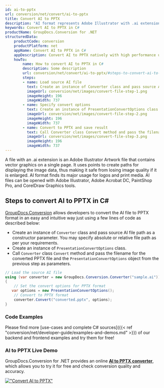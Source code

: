 ```yaml
---
id: ai-to-pptx
url: conversion/net/convert/ai-to-pptx
title: Convert AI to PPTX
description: "AI format represents Adobe Illustrator with .ai extension. Learn how to convert AI to PPTX file programmatically in C# language using GroupDocs.Conversion for .NET library."
keywords: Convert AI to PPTX in C#
productName: GroupDocs.Conversion for .NET
structuredData:
    productCode: conversion
    productPlatform: net
    appName: Convert AI to PPTX in C#
    appDescription: Convert AI to PPTX natively with high performance using C# language and server side GroupDocs.Conversion for .NET APIs, without the use of any software like Microsoft or Open Office.
    howTo:
        name: How to convert AI to PPTX in C# 
        description: Some description
        url: conversion/net/convert/ai-to-pptx/#steps-to-convert-ai-to-pptx-in-c
        steps:
        - name: Load source AI file 
          text: Create an instance of Converter class and pass source AI file path as a constructor parameter. You may specify absolute or relative file path as per your requirements. 
          imageUrl: conversion/net/images/convert-file-step-1.png
          imageHeight: 196
          imageWidth: 737
        - name: Specify convert options 
          text: Create an instance of PresentationConvertOptions class.
          imageUrl: conversion/net/images/convert-file-step-2.png
          imageHeight: 196
          imageWidth: 737
        - name: Convert to PPTX and save result 
          text: Call Converter class Convert method and pass the filename for the converted HTML file and the PresentationConvertOptions object from the previous step as parameters.
          imageUrl: conversion/net/images/convert-file-step-3.png
          imageHeight: 196
          imageWidth: 737
---
```


A file with an .ai extension is an Adobe Illustrator Artwork file that contains vector graphics on a single page. It uses points to create paths for displaying the image data, thus making it safe from losing image quality if it is enlarged. AI format finds its major usage for logos and print media. AI files can be opened with Adobe Illustrator, Adobe Acrobat DC, PaintShop Pro, and CorelDraw Graphics tools.

## Steps to convert AI to PPTX in C#

[GroupDocs.Conversion](https://products.groupdocs.com/conversion/net) allows developers to convert the AI file to PPTX format in an easy and intuitive way just using a few lines of code as described below:

* Create an instance of `Converter` class and pass source AI file path as a constructor parameter. You may specify absolute or relative file path as per your requirements. 
* Create an instance of `PresentationConvertOptions` class.
* Call `Converter` class `Convert` method and pass the filename for the converted PPTX file and the `PresentationConvertOptions` object from the previous step as parameters.

```csharp
// Load the source AI file
using (var converter = new GroupDocs.Conversion.Converter("sample.ai"))
{
    // Set the convert options for PPTX format
   var options = new PresentationConvertOptions();
    // Convert to PPTX format
    converter.Convert("converted.pptx", options);
}
```

### Code Examples

Please find more [use-cases and complete C# sources]({{< ref "conversion/net/developer-guide/examples-and-demos.md" >}}) of our backend and frontend examples and try them for free!

### AI to PPTX Live Demo

GroupDocs.Conversion for .NET provides an online [**AI to PPTX converter**](https://products.groupdocs.app/conversion/ai-to-pptx), which allows you to try it for free and check conversion quality and accuracy.

[!["Convert AI to PPTX"](conversion/net/images/convert-to-pptx/convert-ai-to-pptx.png)](https://products.groupdocs.app/conversion/ai-to-pptx)